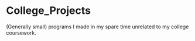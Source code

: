 # College_Projects
(Generally small) programs I made in my spare time unrelated to my college coursework.
